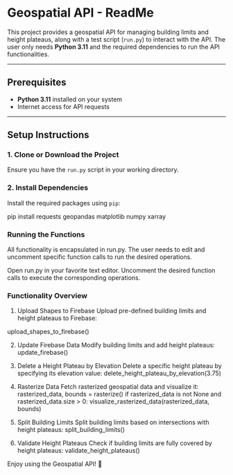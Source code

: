 # **Geospatial API - ReadMe**

This project provides a geospatial API for managing building limits and height plateaus, along with a test script (`run.py`) to interact with the API. The user only needs **Python 3.11** and the required dependencies to run the API functionalities.

---

## **Prerequisites**
- **Python 3.11** installed on your system
- Internet access for API requests

---

## **Setup Instructions**

### **1. Clone or Download the Project**
Ensure you have the `run.py` script in your working directory.

### **2. Install Dependencies**
Install the required packages using `pip`:

pip install requests geopandas matplotlib numpy xarray

### Running the Functions
All functionality is encapsulated in run.py. The user needs to edit and uncomment specific function calls to run the desired operations.

Open run.py in your favorite text editor.
Uncomment the desired function calls to execute the corresponding operations.


### Functionality Overview
1. Upload Shapes to Firebase
Upload pre-defined building limits and height plateaus to Firebase:

upload_shapes_to_firebase()

2. Update Firebase Data
Modify building limits and add height plateaus:
update_firebase()

3. Delete a Height Plateau by Elevation
Delete a specific height plateau by specifying its elevation value:
delete_height_plateau_by_elevation(3.75)

4. Rasterize Data
Fetch rasterized geospatial data and visualize it:
rasterized_data, bounds = rasterize()
if rasterized_data is not None and rasterized_data.size > 0:
    visualize_rasterized_data(rasterized_data, bounds)

5. Split Building Limits
Split building limits based on intersections with height plateaus:
split_building_limits()

6. Validate Height Plateaus
Check if building limits are fully covered by height plateaus:
validate_height_plateaus()

Enjoy using the Geospatial API! 🚀